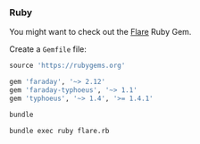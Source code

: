 ### Ruby

You might want to check out the [Flare](https://github.com/gbaptista/ruby-datomic-flare) Ruby Gem.

Create a `Gemfile` file:

```ruby
source 'https://rubygems.org'

gem 'faraday', '~> 2.12'
gem 'faraday-typhoeus', '~> 1.1'
gem 'typhoeus', '~> 1.4', '>= 1.4.1'
```

```bash
bundle

bundle exec ruby flare.rb
```

